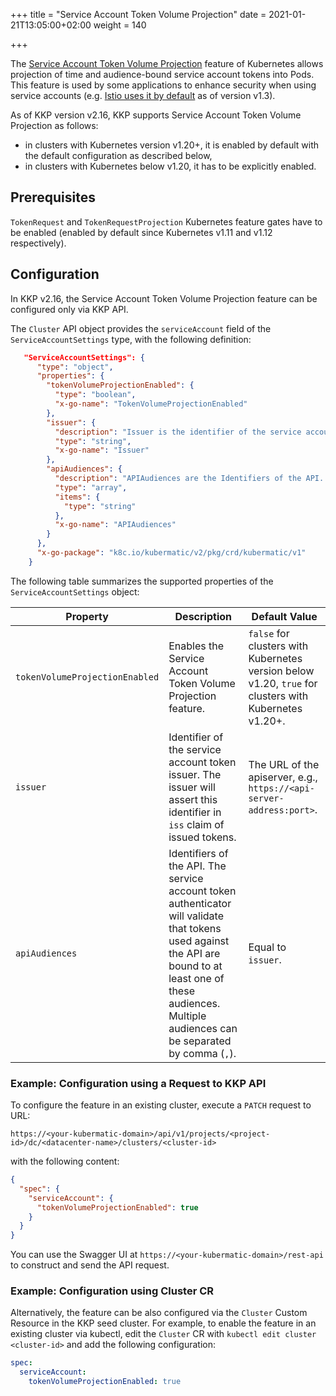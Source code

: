 +++
title = "Service Account Token Volume Projection"
date = 2021-01-21T13:05:00+02:00
weight = 140

+++

The [Service Account Token Volume Projection](https://kubernetes.io/docs/tasks/configure-pod-container/configure-service-account/#service-account-token-volume-projection)
feature of Kubernetes allows projection of time and audience-bound service account tokens into Pods. This feature
is used by some applications to enhance security when using service accounts
(e.g. [Istio uses it by default](https://istio.io/latest/docs/ops/best-practices/security/#configure-third-party-service-account-tokens) as of version v1.3).

As of KKP version v2.16, KKP supports Service Account Token Volume Projection as follows:
- in clusters with Kubernetes version v1.20+, it is enabled by default with the default configuration as described below,
- in clusters with Kubernetes below v1.20, it has to be explicitly enabled.

## Prerequisites
`TokenRequest` and `TokenRequestProjection` Kubernetes feature gates have to be enabled (enabled by default since
Kubernetes v1.11 and v1.12 respectively).

## Configuration
In KKP v2.16, the Service Account Token Volume Projection feature can be configured only via KKP API.

The `Cluster` API object provides the `serviceAccount` field of the `ServiceAccountSettings` type, with the following definition:

```json
   "ServiceAccountSettings": {
      "type": "object",
      "properties": {
        "tokenVolumeProjectionEnabled": {
          "type": "boolean",
          "x-go-name": "TokenVolumeProjectionEnabled"
        },
        "issuer": {
          "description": "Issuer is the identifier of the service account token issuer. If this is not specified, it will be set to the URL of apiserver by default",
          "type": "string",
          "x-go-name": "Issuer"
        },
        "apiAudiences": {
          "description": "APIAudiences are the Identifiers of the API. If this is not specified, it will be set to a single element list containing the issuer URL",
          "type": "array",
          "items": {
            "type": "string"
          },
          "x-go-name": "APIAudiences"
        }
      },
      "x-go-package": "k8c.io/kubermatic/v2/pkg/crd/kubermatic/v1"
    }
```

The following table summarizes the supported properties of the `ServiceAccountSettings` object:

| Property                       | Description | Default Value |
| ------------------------------ | ----------- | ------------- |
| `tokenVolumeProjectionEnabled` | Enables the Service Account Token Volume Projection feature. | `false` for clusters with Kubernetes version below v1.20, `true` for clusters with Kubernetes v1.20+. |
| `issuer`                       | Identifier of the service account token issuer. The issuer will assert this identifier in `iss` claim of issued tokens. | The URL of the apiserver, e.g., `https://<api-server-address:port>`. |
| `apiAudiences`                 | Identifiers of the API. The service account token authenticator will validate that tokens used against the API are bound to at least one of these audiences. Multiple audiences can be separated by comma (`,`). | Equal to `issuer`. |


### Example: Configuration using a Request to KKP API
To configure the feature in an existing cluster, execute a `PATCH` request to URL:

`https://<your-kubermatic-domain>/api/v1/projects/<project-id>/dc/<datacenter-name>/clusters/<cluster-id>` 

with the following content:

```json
{
  "spec": {
    "serviceAccount": {
      "tokenVolumeProjectionEnabled": true
    }
  }
}
```

You can use the Swagger UI at `https://<your-kubermatic-domain>/rest-api` to construct and send the API request.


### Example: Configuration using Cluster CR
Alternatively, the feature can be also configured via the `Cluster` Custom Resource in the KKP seed cluster.
For example, to enable the feature in an existing cluster via kubectl, edit the `Cluster` CR with
`kubectl edit cluster <cluster-id>` and add the following configuration:

```yaml
spec:
  serviceAccount:
    tokenVolumeProjectionEnabled: true
```

